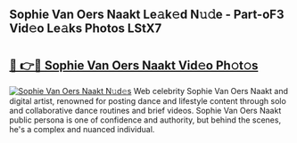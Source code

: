 ## Sophie Van Oers Naakt Le𝚊k𝚎d N𝚞𝚍e - Part-oF3 Vid𝚎o Le𝚊ks Photos LStX7

# <h2><a href="http://fb8olr.evod.top/?m=Sophie+Van+Oers+Naakt">🔗 👉🔴 Sophie Van Oers Naakt Vid𝚎o Ph𝚘t𝚘s</a></h2>

[![Sophie Van Oers Naakt N𝚞d𝚎s](https://i.imgur.com/8V9OHl7.gif)](http://fb8olr.evod.top/?m=Sophie+Van+Oers+Naakt)
Web celebrity Sophie Van Oers Naakt and digital artist, renowned for posting dance and lifestyle content through solo and collaborative dance routines and brief videos. Sophie Van Oers Naakt public persona is one of confidence and authority, but behind the scenes, he's a complex and nuanced individual. 
